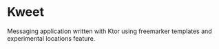 # Kweet

Messaging application written with Ktor using freemarker templates and experimental locations feature.